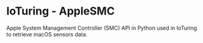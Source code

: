 # IoTuring - AppleSMC
Apple System Management Controller (SMC) API in Python used in IoTuring to retrieve macOS sensors data.
